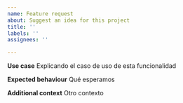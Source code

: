 ```yaml
---
name: Feature request
about: Suggest an idea for this project
title: ''
labels: ''
assignees: ''

---
```


**Use case**
Explicando el caso de uso de esta funcionalidad

 

**Expected behaviour**
Qué esperamos

 

**Additional context**
Otro contexto
